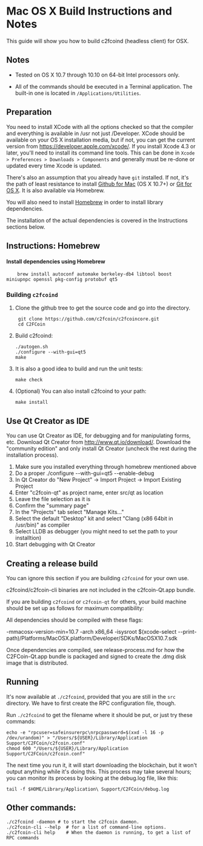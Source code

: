 Mac OS X Build Instructions and Notes
====================================
This guide will show you how to build c2fcoind (headless client) for OSX.

Notes
-----

* Tested on OS X 10.7 through 10.10 on 64-bit Intel processors only.

* All of the commands should be executed in a Terminal application. The
built-in one is located in `/Applications/Utilities`.

Preparation
-----------

You need to install XCode with all the options checked so that the compiler
and everything is available in /usr not just /Developer. XCode should be
available on your OS X installation media, but if not, you can get the
current version from https://developer.apple.com/xcode/. If you install
Xcode 4.3 or later, you'll need to install its command line tools. This can
be done in `Xcode > Preferences > Downloads > Components` and generally must
be re-done or updated every time Xcode is updated.

There's also an assumption that you already have `git` installed. If
not, it's the path of least resistance to install [Github for Mac](https://mac.github.com/)
(OS X 10.7+) or
[Git for OS X](https://code.google.com/p/git-osx-installer/). It is also
available via Homebrew.

You will also need to install [Homebrew](http://brew.sh) in order to install library
dependencies.

The installation of the actual dependencies is covered in the Instructions
sections below.

Instructions: Homebrew
----------------------

#### Install dependencies using Homebrew

        brew install autoconf automake berkeley-db4 libtool boost miniupnpc openssl pkg-config protobuf qt5

### Building `c2fcoind`

1. Clone the github tree to get the source code and go into the directory.

        git clone https://github.com/c2fcoin/c2fcoincore.git
        cd C2FCoin

2.  Build c2fcoind:

        ./autogen.sh
        ./configure --with-gui=qt5
        make

3.  It is also a good idea to build and run the unit tests:

        make check

4.  (Optional) You can also install c2fcoind to your path:

        make install

Use Qt Creator as IDE
------------------------
You can use Qt Creator as IDE, for debugging and for manipulating forms, etc.
Download Qt Creator from http://www.qt.io/download/. Download the "community edition" and only install Qt Creator (uncheck the rest during the installation process).

1. Make sure you installed everything through homebrew mentioned above
2. Do a proper ./configure --with-gui=qt5 --enable-debug
3. In Qt Creator do "New Project" -> Import Project -> Import Existing Project
4. Enter "c2fcoin-qt" as project name, enter src/qt as location
5. Leave the file selection as it is
6. Confirm the "summary page"
7. In the "Projects" tab select "Manage Kits..."
8. Select the default "Desktop" kit and select "Clang (x86 64bit in /usr/bin)" as compiler
9. Select LLDB as debugger (you might need to set the path to your installtion)
10. Start debugging with Qt Creator

Creating a release build
------------------------
You can ignore this section if you are building `c2fcoind` for your own use.

c2fcoind/c2fcoin-cli binaries are not included in the c2fcoin-Qt.app bundle.

If you are building `c2fcoind` or `c2fcoin-qt` for others, your build machine should be set up
as follows for maximum compatibility:

All dependencies should be compiled with these flags:

 -mmacosx-version-min=10.7
 -arch x86_64
 -isysroot $(xcode-select --print-path)/Platforms/MacOSX.platform/Developer/SDKs/MacOSX10.7.sdk

Once dependencies are compiled, see release-process.md for how the C2FCoin-Qt.app
bundle is packaged and signed to create the .dmg disk image that is distributed.

Running
-------

It's now available at `./c2fcoind`, provided that you are still in the `src`
directory. We have to first create the RPC configuration file, though.

Run `./c2fcoind` to get the filename where it should be put, or just try these
commands:

    echo -e "rpcuser=safeinsurerpc\nrpcpassword=$(xxd -l 16 -p /dev/urandom)" > "/Users/${USER}/Library/Application Support/C2FCoin/c2fcoin.conf"
    chmod 600 "/Users/${USER}/Library/Application Support/C2FCoin/c2fcoin.conf"

The next time you run it, it will start downloading the blockchain, but it won't
output anything while it's doing this. This process may take several hours;
you can monitor its process by looking at the debug.log file, like this:

    tail -f $HOME/Library/Application\ Support/C2FCoin/debug.log

Other commands:
-------

    ./c2fcoind -daemon # to start the c2fcoin daemon.
    ./c2fcoin-cli --help  # for a list of command-line options.
    ./c2fcoin-cli help    # When the daemon is running, to get a list of RPC commands
